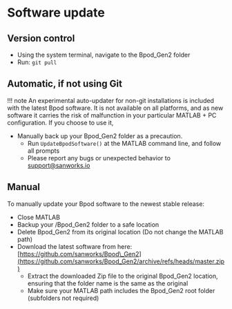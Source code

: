# Software update

## Version control

- Using the system terminal, navigate to the Bpod_Gen2 folder
- Run: ```git pull```

## Automatic, if not using Git

!!! note
    An experimental auto-updater for non-git installations is included with the latest Bpod software. It is not available on all platforms, and as new software it carries the risk of malfunction in your particular MATLAB + PC configuration. If you choose to use it,

- Manually back up your Bpod_Gen2 folder as a precaution.
    - Run `UpdateBpodSoftware()` at the MATLAB command line, and follow all prompts
    - Please report any bugs or unexpected behavior to support@sanworks.io

## Manual

To manually update your Bpod software to the newest stable release:

- Close MATLAB
- Backup your /Bpod_Gen2 folder to a safe location
- Delete Bpod_Gen2 from its original location (Do not change the MATLAB path)
- Download the latest software from here: [https://github.com/sanworks/Bpod\_Gen2](https://github.com/sanworks/Bpod_Gen2/archive/refs/heads/master.zip)
    - Extract the downloaded Zip file to the original Bpod_Gen2 location, ensuring that the folder name is the same as the original
    - Make sure your MATLAB path includes the Bpod_Gen2 root folder (subfolders not required)
